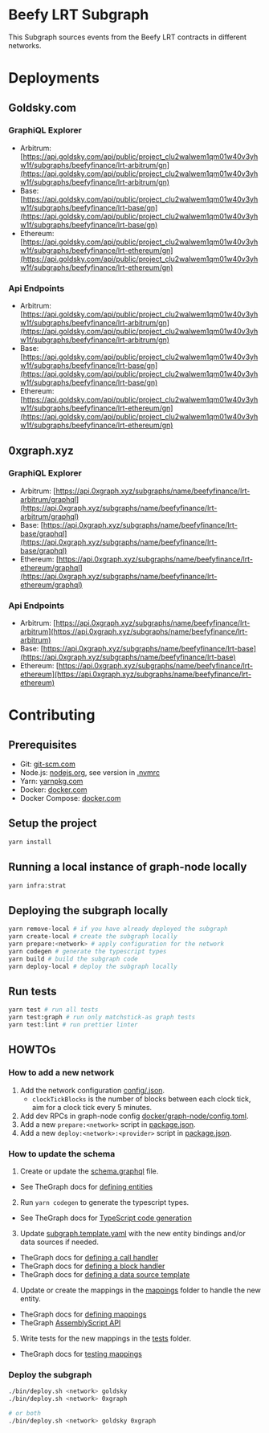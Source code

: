 # Beefy LRT Subgraph

This Subgraph sources events from the Beefy LRT contracts in different networks.

# Deployments

## Goldsky.com

### GraphiQL Explorer

- Arbitrum: [https://api.goldsky.com/api/public/project_clu2walwem1qm01w40v3yhw1f/subgraphs/beefyfinance/lrt-arbitrum/gn](https://api.goldsky.com/api/public/project_clu2walwem1qm01w40v3yhw1f/subgraphs/beefyfinance/lrt-arbitrum/gn)
- Base: [https://api.goldsky.com/api/public/project_clu2walwem1qm01w40v3yhw1f/subgraphs/beefyfinance/lrt-base/gn](https://api.goldsky.com/api/public/project_clu2walwem1qm01w40v3yhw1f/subgraphs/beefyfinance/lrt-base/gn)
- Ethereum: [https://api.goldsky.com/api/public/project_clu2walwem1qm01w40v3yhw1f/subgraphs/beefyfinance/lrt-ethereum/gn](https://api.goldsky.com/api/public/project_clu2walwem1qm01w40v3yhw1f/subgraphs/beefyfinance/lrt-ethereum/gn)

### Api Endpoints

- Arbitrum: [https://api.goldsky.com/api/public/project_clu2walwem1qm01w40v3yhw1f/subgraphs/beefyfinance/lrt-arbitrum/gn](https://api.goldsky.com/api/public/project_clu2walwem1qm01w40v3yhw1f/subgraphs/beefyfinance/lrt-arbitrum/gn)
- Base: [https://api.goldsky.com/api/public/project_clu2walwem1qm01w40v3yhw1f/subgraphs/beefyfinance/lrt-base/gn](https://api.goldsky.com/api/public/project_clu2walwem1qm01w40v3yhw1f/subgraphs/beefyfinance/lrt-base/gn)
- Ethereum: [https://api.goldsky.com/api/public/project_clu2walwem1qm01w40v3yhw1f/subgraphs/beefyfinance/lrt-ethereum/gn](https://api.goldsky.com/api/public/project_clu2walwem1qm01w40v3yhw1f/subgraphs/beefyfinance/lrt-ethereum/gn)

## 0xgraph.xyz

### GraphiQL Explorer

- Arbitrum: [https://api.0xgraph.xyz/subgraphs/name/beefyfinance/lrt-arbitrum/graphql](https://api.0xgraph.xyz/subgraphs/name/beefyfinance/lrt-arbitrum/graphql)
- Base: [https://api.0xgraph.xyz/subgraphs/name/beefyfinance/lrt-base/graphql](https://api.0xgraph.xyz/subgraphs/name/beefyfinance/lrt-base/graphql)
- Ethereum: [https://api.0xgraph.xyz/subgraphs/name/beefyfinance/lrt-ethereum/graphql](https://api.0xgraph.xyz/subgraphs/name/beefyfinance/lrt-ethereum/graphql)

### Api Endpoints

- Arbitrum: [https://api.0xgraph.xyz/subgraphs/name/beefyfinance/lrt-arbitrum](https://api.0xgraph.xyz/subgraphs/name/beefyfinance/lrt-arbitrum)
- Base: [https://api.0xgraph.xyz/subgraphs/name/beefyfinance/lrt-base](https://api.0xgraph.xyz/subgraphs/name/beefyfinance/lrt-base)
- Ethereum: [https://api.0xgraph.xyz/subgraphs/name/beefyfinance/lrt-ethereum](https://api.0xgraph.xyz/subgraphs/name/beefyfinance/lrt-ethereum)

# Contributing

## Prerequisites

- Git: [git-scm.com](https://git-scm.com)
- Node.js: [nodejs.org](https://nodejs.org), see version in [.nvmrc](.nvmrc)
- Yarn: [yarnpkg.com](https://yarnpkg.com)
- Docker: [docker.com](https://www.docker.com)
- Docker Compose: [docker.com](https://docs.docker.com/compose/install/)

## Setup the project

```bash
yarn install
```

## Running a local instance of graph-node locally

```bash
yarn infra:strat
```

## Deploying the subgraph locally

```bash
yarn remove-local # if you have already deployed the subgraph
yarn create-local # create the subgraph locally
yarn prepare:<network> # apply configuration for the network
yarn codegen # generate the typescript types
yarn build # build the subgraph code
yarn deploy-local # deploy the subgraph locally
```

## Run tests

```bash
yarn test # run all tests
yarn test:graph # run only matchstick-as graph tests
yarn test:lint # run prettier linter
```

## HOWTOs

### How to add a new network

1. Add the network configuration [config/<network>.json](config/).
   - `clockTickBlocks` is the number of blocks between each clock tick, aim for a clock tick every 5 minutes.
2. Add dev RPCs in graph-node config [docker/graph-node/config.toml](docker/graph-node/config.toml).
3. Add a new `prepare:<network>` script in [package.json](package.json).
4. Add a new `deploy:<network>:<provider>` script in [package.json](package.json).

### How to update the schema

1. Create or update the [schema.graphql](schema.graphql) file.

- See TheGraph docs for [defining entities](https://thegraph.com/docs/en/developing/creating-a-subgraph/#defining-entities)

2. Run `yarn codegen` to generate the typescript types.

- See TheGraph docs for [TypeScript code generation](https://thegraph.com/docs/en/developing/creating-a-subgraph/#code-generation)

3. Update [subgraph.template.yaml](subgraph.template.yaml) with the new entity bindings and/or data sources if needed.

- TheGraph docs for [defining a call handler](https://thegraph.com/docs/en/developing/creating-a-subgraph/#defining-a-call-handler)
- TheGraph docs for [defining a block handler](https://thegraph.com/docs/en/developing/creating-a-subgraph/#block-handlers)
- TheGraph docs for [defining a data source template](https://thegraph.com/docs/en/developing/creating-a-subgraph/#data-source-templates)

4. Update or create the mappings in the [mappings](src/mappings) folder to handle the new entity.

- TheGraph docs for [defining mappings](https://thegraph.com/docs/en/developing/creating-a-subgraph/#mapping-function)
- TheGraph [AssemblyScript API](https://thegraph.com/docs/en/developing/graph-ts/api/)

5. Write tests for the new mappings in the [tests](tests/) folder.

- TheGraph docs for [testing mappings](https://thegraph.com/docs/en/developing/unit-testing-framework/)

### Deploy the subgraph

```bash
./bin/deploy.sh <network> goldsky
./bin/deploy.sh <network> 0xgraph

# or both
./bin/deploy.sh <network> goldsky 0xgraph
```
